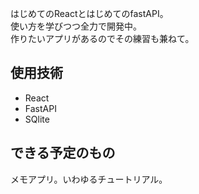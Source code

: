 はじめてのReactとはじめてのfastAPI。  
使い方を学びつつ全力で開発中。  
作りたいアプリがあるのでその練習も兼ねて。

## 使用技術
- React
- FastAPI
- SQlite

## できる予定のもの
メモアプリ。いわゆるチュートリアル。

